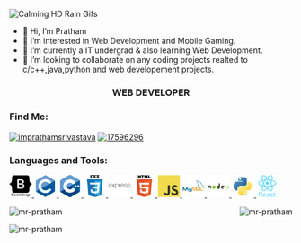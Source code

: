 
![Calming HD Rain Gifs](https://user-images.githubusercontent.com/83241608/236197410-ade7d532-a4f3-40a7-ab39-53642bfd499e.gif)
- 👋 Hi, I’m Pratham
- 👀 I’m interested in Web Development and Mobile Gaming.                                       
- 🌱 I’m currently a IT undergrad & also learning Web Development.
- 💞️ I’m looking to collaborate on any coding projects realted to c/c++,java,python and web developement projects.

<h3 align="center">WEB DEVELOPER</h3>
<h3 align="left">Find Me:</h3>
<p align="left">
<a href="https://linkedin.com/in/imprathamsrivastava" target="blank"><img align="center" src="https://raw.githubusercontent.com/rahuldkjain/github-profile-readme-generator/master/src/images/icons/Social/linked-in-alt.svg" alt="imprathamsrivastava" height="30" width="40" /></a>
<a href="https://stackoverflow.com/users/17596296" target="blank"><img align="center" src="https://raw.githubusercontent.com/rahuldkjain/github-profile-readme-generator/master/src/images/icons/Social/stack-overflow.svg" alt="17596296" height="30" width="40" /></a>
</p>

<h3 align="left">Languages and Tools:</h3>
<p align="left"> <a href="https://getbootstrap.com" target="_blank" rel="noreferrer"> <img src="https://raw.githubusercontent.com/devicons/devicon/master/icons/bootstrap/bootstrap-plain-wordmark.svg" alt="bootstrap" width="40" height="40"/> </a> <a href="https://www.cprogramming.com/" target="_blank" rel="noreferrer"> <img src="https://raw.githubusercontent.com/devicons/devicon/master/icons/c/c-original.svg" alt="c" width="40" height="40"/> </a> <a href="https://www.w3schools.com/cpp/" target="_blank" rel="noreferrer"> <img src="https://raw.githubusercontent.com/devicons/devicon/master/icons/cplusplus/cplusplus-original.svg" alt="cplusplus" width="40" height="40"/> </a> <a href="https://www.w3schools.com/css/" target="_blank" rel="noreferrer"> <img src="https://raw.githubusercontent.com/devicons/devicon/master/icons/css3/css3-original-wordmark.svg" alt="css3" width="40" height="40"/> </a> <a href="https://expressjs.com" target="_blank" rel="noreferrer"> <img src="https://raw.githubusercontent.com/devicons/devicon/master/icons/express/express-original-wordmark.svg" alt="express" width="40" height="40"/> </a> <a href="https://www.w3.org/html/" target="_blank" rel="noreferrer"> <img src="https://raw.githubusercontent.com/devicons/devicon/master/icons/html5/html5-original-wordmark.svg" alt="html5" width="40" height="40"/> </a> <a href="https://developer.mozilla.org/en-US/docs/Web/JavaScript" target="_blank" rel="noreferrer"> <img src="https://raw.githubusercontent.com/devicons/devicon/master/icons/javascript/javascript-original.svg" alt="javascript" width="40" height="40"/> </a> <a href="https://www.mysql.com/" target="_blank" rel="noreferrer"> <img src="https://raw.githubusercontent.com/devicons/devicon/master/icons/mysql/mysql-original-wordmark.svg" alt="mysql" width="40" height="40"/> </a> <a href="https://nodejs.org" target="_blank" rel="noreferrer"> <img src="https://raw.githubusercontent.com/devicons/devicon/master/icons/nodejs/nodejs-original-wordmark.svg" alt="nodejs" width="40" height="40"/> </a> <a href="https://www.python.org" target="_blank" rel="noreferrer"> <img src="https://raw.githubusercontent.com/devicons/devicon/master/icons/python/python-original.svg" alt="python" width="40" height="40"/> </a> <a href="https://reactjs.org/" target="_blank" rel="noreferrer"> <img src="https://raw.githubusercontent.com/devicons/devicon/master/icons/react/react-original-wordmark.svg" alt="react" width="40" height="40"/> </a> </p>

<p>&nbsp;<img align="left" src="https://github-readme-stats.vercel.app/api?username=mr-pratham&show_icons=true&locale=en" alt="mr-pratham" />
<img align="right" src="https://user-images.githubusercontent.com/83241608/236199644-75dc61b3-2508-47d9-99ef-a6bbff4daa97.gif" alt="mr-pratham"</p>
<p><img align="" src="https://github-readme-streak-stats.herokuapp.com/?user=mr-pratham&" alt="mr-pratham"></p>

<!---
Mr-Pratham/Mr-Pratham is a ✨ special ✨ repository because its `README.md` (this file) appears on your GitHub profile.
You can click the Preview link to take a look at your changes.
--->
